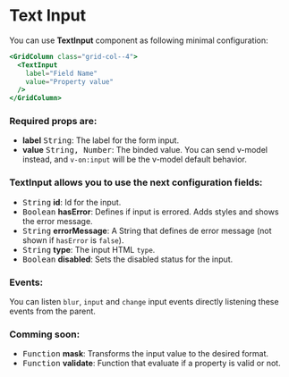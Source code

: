 # Text Input

You can use **TextInput** component as following minimal configuration:

```handlebars
<GridColumn class="grid-col--4">
  <TextInput
    label="Field Name"
    value="Property value"
  />
</GridColumn>
```

### Required props are:

- **label** <kbd>String</kbd>: The label for the form input.
- **value** <kbd>String, Number</kbd>: The binded value. You can send v-model instead, and `v-on:input` will be the v-model default behavior.

### TextInput allows you to use the next configuration fields:

- <kbd>String</kbd> **id**: Id for the input.
- <kbd>Boolean</kbd> **hasError**: Defines if input is errored. Adds styles and shows the error message.
- <kbd>String</kbd> **errorMessage**: A String that defines de error message (not shown if `hasError` is `false`).
- <kbd>String</kbd> **type**: The input HTML `type`.
- <kbd>Boolean</kbd> **disabled**: Sets the disabled status for the input.

### Events:

You can listen `blur`, `input` and `change` input events directly listening these events from the parent.

### Comming soon:

- <kbd>Function</kbd> **mask**: Transforms the input value to the desired format.
- <kbd>Function</kbd> **validate**: Function that evaluate if a property is valid or not.

